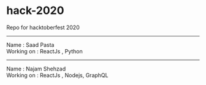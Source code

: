 # hack-2020
Repo for hacktoberfest 2020

--------------------------------

Name : Saad Pasta </br>
Working on : ReactJs , Python 

--------------------------------

Name : Najam Shehzad </br>
Working on : ReactJs , Nodejs, GraphQL 

